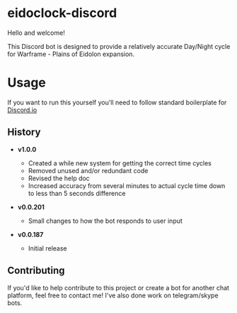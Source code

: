 # eidoclock-discord

Hello and welcome!

This Discord bot is designed to provide a relatively accurate Day/Night cycle for
Warframe - Plains of Eidolon expansion.

# Usage

If you want to run this yourself you'll need to follow standard boilerplate for 
[Discord.io](https://github.com/izy521/discord.io)


## History

- **v1.0.0**
    - Created a while new system for getting the correct time cycles
    - Removed unused and/or redundant code
    - Revised the help doc
    - Increased accuracy from several minutes to actual cycle time down to less than 5 seconds difference

- **v0.0.201**
    - Small changes to how the bot responds to user input


- **v0.0.187**
    - Initial release


## Contributing

If you'd like to help contribute to this project or create a bot for another chat platform, feel free to
contact me! I've also done work on telegram/skype bots.

